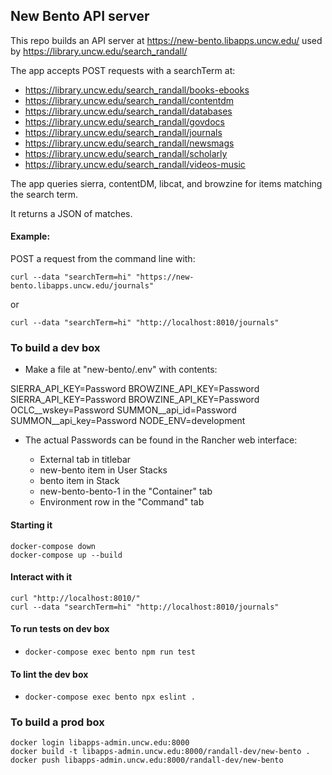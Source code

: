 
## New Bento API server

This repo builds an API server at https://new-bento.libapps.uncw.edu/ used by https://library.uncw.edu/search_randall/

The app accepts POST requests with a searchTerm at:

 - https://library.uncw.edu/search_randall/books-ebooks
 - https://library.uncw.edu/search_randall/contentdm
 - https://library.uncw.edu/search_randall/databases
 - https://library.uncw.edu/search_randall/govdocs  
 - https://library.uncw.edu/search_randall/journals
 - https://library.uncw.edu/search_randall/newsmags
 - https://library.uncw.edu/search_randall/scholarly
 - https://library.uncw.edu/search_randall/videos-music

The app queries sierra, contentDM, libcat, and browzine for items matching the search term.

It returns a JSON of matches.

#### Example:

  POST a request from the command line with:
  
`curl --data "searchTerm=hi" "https://new-bento.libapps.uncw.edu/journals"`

or

`curl --data "searchTerm=hi" "http://localhost:8010/journals"`

### To build a dev box

  - Make a file at "new-bento/.env" with contents:

SIERRA_API_KEY=Password
BROWZINE_API_KEY=Password
SIERRA_API_KEY=Password	
BROWZINE_API_KEY=Password
OCLC__wskey=Password
SUMMON__api_id=Password
SUMMON__api_key=Password
NODE_ENV=development

  - The actual Passwords can be found in the Rancher web interface:

    - External tab in titlebar
    - new-bento item in User Stacks
    - bento item in Stack
    - new-bento-bento-1 in the "Container" tab
    - Environment row in the "Command" tab

#### Starting it

```
docker-compose down
docker-compose up --build
```

#### Interact with it

```
curl "http://localhost:8010/"
curl --data "searchTerm=hi" "http://localhost:8010/journals"
```

#### To run tests on dev box

  - `docker-compose exec bento npm run test`

#### To lint the dev box

  - `docker-compose exec bento npx eslint .`


### To build a prod box

```
docker login libapps-admin.uncw.edu:8000
docker build -t libapps-admin.uncw.edu:8000/randall-dev/new-bento .
docker push libapps-admin.uncw.edu:8000/randall-dev/new-bento
```
